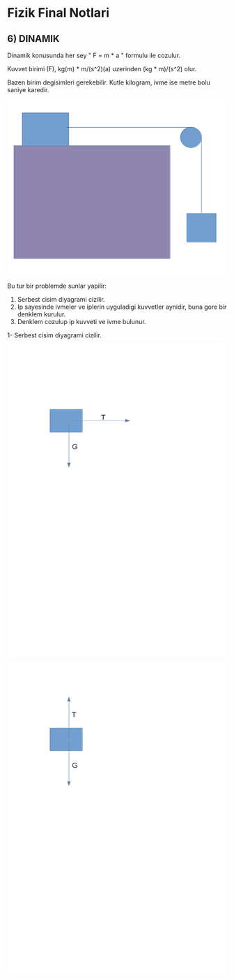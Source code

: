 # Fizik Final Notlari

## 6) DINAMIK

Dinamik konusunda her sey " F = m * a " formulu ile cozulur.

Kuvvet birimi (F), kg(m) * m/(s^2)(a)
                   uzerinden
                   (kg * m)/(s^2) olur.

Bazen birim degisimleri gerekebilir. Kutle kilogram, ivme ise metre bolu saniye karedir.

![problem1](./img/problem1.png)

Bu tur bir problemde sunlar yapilir:
1. Serbest cisim diyagrami cizilir.
2. Ip sayesinde ivmeler ve iplerin uyguladigi kuvvetler aynidir, buna gore bir denklem kurulur.
3. Denklem cozulup ip kuvveti ve ivme bulunur.

1- Serbest cisim diyagrami cizilir.

![problem1serbestcisimdiyagrami1](./img/problem1scd1.png)

![problem1serbestcisimdiyagrami1](./img/problem1scd2.png)


